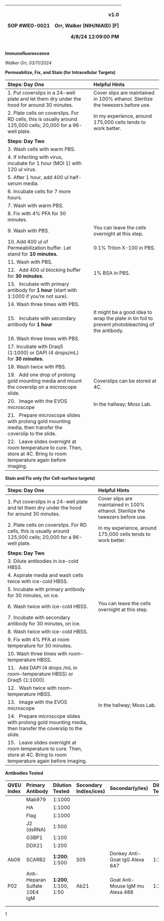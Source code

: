 ﻿|SOP #WEO-0021               |<p>v1.0</p><p>Orr, Walker (NIH/NIAID) [F]</p><p>4/8/24 12:09:00 PM</p>|
| :- | -: |

**Immunofluorescence**

*Walker Orr, 03/11/2024*

**Permeabilize, Fix, and Stain (for Intracellular Targets)**

|**Steps: Day One**||**Helpful Hints**|
| :- | :- | :- |
|1. Put coverslips in a 24-well plate and let them dry under the hood for around 30 minutes. ||Cover slips are maintained in 100% ethanol. Sterilize the tweezers before use.|
|2. Plate cells on coverslips. For RD cells, this is usually around 125,000 cells; 20,000 for a 96-well plate.||In my experience, around 175,000 cells tends to work better.|
||||
|**Steps: Day Two**|||
|3. Wash cells with warm PBS.|||
|4. If infecting with virus, incubate for 1 hour (MOI 1) with 120 ul virus.|||
|5. After 1 hour, add 400 ul half-serum media.|||
|6. Incubate cells for 7 more hours.|||
|7. Wash with warm PBS.|||
|8. Fix with 4% PFA for 30 minutes.|||
|9. Wash with PBS.||You can leave the cells overnight at this step.|
|10. Add 400 ul of Permeabilization buffer. Let stand for **10 minutes.**||0\.1% Triton X-100 in PBS.|
|11. Wash with PBS.|||
|12. ` `Add 400 ul blocking buffer for **30 minutes**.||1% BSA in PBS.|
|13. ` `Incubate with primary antibody for **1 hour** (start with 1:1000 if you’re not sure).|||
|14. Wash three times with PBS.|||
|15. ` `Incubate with secondary antibody for **1 hour**||It might be a good idea to wrap the plate in tin foil to prevent photobleaching of the antibody.|
|16. Wash three times with PBS.|||
|17. Incubate with Draq5 (1:1000) or DAPI (4 drops/mL) for **30 minutes.**|||
|18. Wash twice with PBS.|||
|19. ` `Add one drop of prolong gold mounting media and mount the coverslip on a microscope slide.||Coverslips can be stored at 4C.|
|20. ` `Image with the EVOS microscope||In the hallway; Moss Lab.|
|21. ` `Prepare microscope slides with prolong gold mounting media, then transfer the coverslip to the slide.|||
|22. ` `Leave slides overnight at room temperature to cure. Then, store at 4C. Bring to room temperature again before imaging.|||

**Stain and Fix only (for Cell-surface targets)**

|**Steps: Day One**||**Helpful Hints**|
| :- | :- | :- |
|1. Put coverslips in a 24-well plate and let them dry under the hood for around 30 minutes. ||Cover slips are maintained in 100% ethanol. Sterilize the tweezers before use.|
|2. Plate cells on coverslips. For RD cells, this is usually around 125,000 cells; 20,000 for a 96-well plate.||In my experience, around 175,000 cells tends to work better.|
||||
|**Steps: Day Two**|||
|3. Dilute antibodies in ice-cold HBSS.|||
|4. Aspirate media and wash cells twice with ice-cold HBSS.|||
|5. Incubate with primary antibody for 30 minutes, on ice.|||
|6. Wash twice with ice-cold HBSS.||You can leave the cells overnight at this step.|
|7. Incubate with secondary antibody for 30 minutes, on ice.|||
|8. Wash twice with ice-cold HBSS.|||
|9. Fix with 4% PFA at room temperature for 30 minutes.|||
|10. Wash three times with room-temperature HBSS.|||
|11. ` `Add DAPI (4 drops /mL in room-temperature HBSS) or Draq5 (1:1000).|||
|12. ` `Wash twice with room-temperature HBSS.|||
|13. ` `Image with the EVOS microscope||In the hallway; Moss Lab.|
|14. ` `Prepare microscope slides with prolong gold mounting media, then transfer the coverslip to the slide.|||
|15. ` `Leave slides overnight at room temperature to cure. Then, store at 4C. Bring to room temperature again before imaging.|||


**Antibodies Tested**

|**QVEU Index**|**Primary Antibody**|**Dilution Tested**|**Secondary Ind(ex/ices)**|**Secondar(y/ies)**|**Dilution Tested**|
| :- | :- | :- | :- | :- | :- |
||Mab979|1:1000||||
||HA|1:1000||||
||Flag|1:1000||||
||J2 (dsRNA)|1:500||||
||G3BP1|1:100||||
||DDX21|1:200||||
|Ab06|SCARB2|**1:200**; 1:500|S05|Donkey Anti-Goat IgG Alexa 647|1:1000|
|P02|Anti-Heparan Sulfate 10E4 IgM|**1:200**, 1:100, 1:50|Ab21|Goat Anti-Mouse IgM mu Alexa 488|1:1000|
|||||||
|||||||


1

